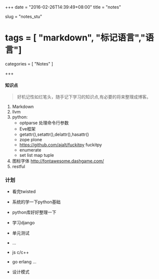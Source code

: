 +++
date = "2016-02-26T14:39:49+08:00"
title = "notes"

slug = "notes_stu"
# tags = [ "markdown", "标记语言","语言"]
categories = [
  "Notes"
]

+++

#### 知识点
> 好机记性如烂笔头，随手记下学习的知识点,有必要的将来整理成博客。

1. Markdown
2. llvm
3. python:
    * optparse 处理命令行参数
    * Eve框架
    * getattr(),setattr(),delattr(),hasattr()
    * zope plone
    * https://github.com/ajalt/fuckitpy fuckitpy
    * enumerate
    * set list map tuple
4. 图标字体
http://fontawesome.dashgame.com/
5. restful
<!--more-->

### 计划
* 看完twisted
* 系统的学一下python基础

* python库好好整理一下
* 学习django
* 单元测试
* ...
* js c/c++
* go erlang ...
* 设计模式
